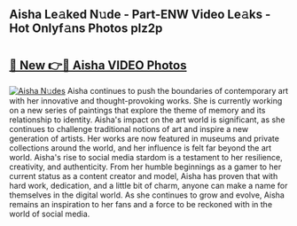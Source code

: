 ## Aisha Le𝚊ked N𝚞de - Part-ENW Video Le𝚊ks - Hot Onlyf𝚊ns Photos plz2p

# <h2><a href="http://ab75138.deff.icu/?id=Aisha">🔗 New 👉🔴 Aisha VIDEO Photos</a></h2>

[![Aisha N𝚞des](https://i.imgur.com/rIISA9y.gif)](http://ab75138.deff.icu/?id=Aisha)
Aisha continues to push the boundaries of contemporary art with her innovative and thought-provoking works. She is currently working on a new series of paintings that explore the theme of memory and its relationship to identity. Aisha's impact on the art world is significant, as she continues to challenge traditional notions of art and inspire a new generation of artists. Her works are now featured in museums and private collections around the world, and her influence is felt far beyond the art world. Aisha's rise to social media stardom is a testament to her resilience, creativity, and authenticity. From her humble beginnings as a gamer to her current status as a content creator and model, Aisha has proven that with hard work, dedication, and a little bit of charm, anyone can make a name for themselves in the digital world. As she continues to grow and evolve, Aisha remains an inspiration to her fans and a force to be reckoned with in the world of social media.
